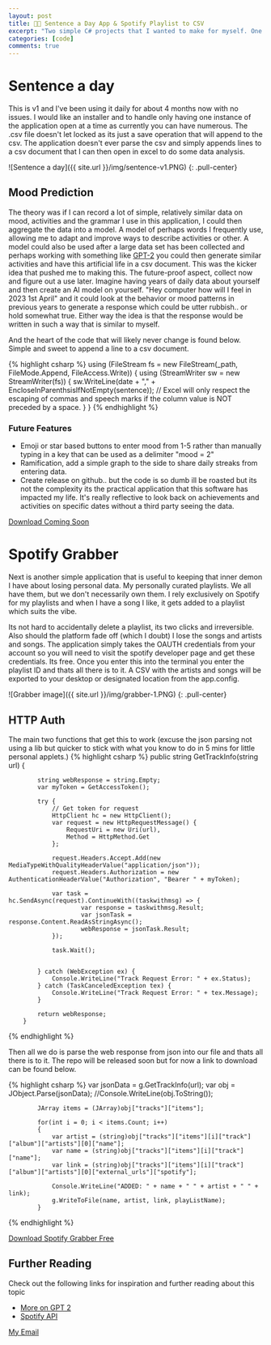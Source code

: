 ```yaml
---
layout: post
title: 👨‍💻 Sentence a Day App & Spotify Playlist to CSV
excerpt: "Two simple C# projects that I wanted to make for myself. One allows for a diary entry for each day using some old windows forms code that allows for minimizing to icon tray, progressive and can be continually worked on while functionality is still supported. The Spotify grabber returns all the songs in a play list with their artist and album, great if you want to migrate away from Spotify and move onto another platform without losing playlists, or just to keep regular back ups of your beloved playlists. "
categories: [code]
comments: true
---
```


# Sentence a day
This is v1 and I've been using it daily for about 4 months now with no issues. I would like an installer and to handle only having one instance of the application open at a time as currently you can have numerous. The .csv file doesn't let locked as its just a save operation that will append to the csv. The application doesn't ever parse the csv and simply appends lines to a csv document that I can then open in excel to do some data analysis.

![Sentence a day]({{ site.url }}/img/sentence-v1.PNG)
{: .pull-center}

## Mood Prediction
The theory was if I can record a lot of simple, relatively similar data on mood, activities and the grammar I use in this application, I could then aggregate the data into a model. A model of perhaps words I frequently use, allowing me to adapt and improve ways to describe activities or other. A model could also be used after a large data set has been collected and perhaps working with something like [GPT-2][1] you could then generate similar activities and have this artificial life in a csv document. This was the kicker idea that pushed me to making this. The future-proof aspect, collect now and figure out a use later. Imagine having years of daily data about yourself and then create an AI model on yourself. "Hey computer how will I feel in 2023 1st April" and it could look at the behavior or mood patterns in previous years to generate a response which could be utter rubbish.. or hold somewhat true. Either way the idea is that the response would be written in such a way that is similar to myself. 

And the heart of the code that will likely never change is found below. Simple and sweet to append a line to a csv document.

{% highlight csharp %}
using (FileStream fs = new FileStream(_path, FileMode.Append, FileAccess.Write)) {
                        using (StreamWriter sw = new StreamWriter(fs)) {
                            sw.WriteLine(date + "," + EncloseInParenthsisIfNotEmpty(sentence)); // Excel will only respect the escaping of commas and speech marks if the column value is NOT preceded by a space.
                        }
                    }
{% endhighlight %}

[1]:https://www.theverge.com/2019/11/7/20953040/openai-text-generation-ai-gpt-2-full-model-release-1-5b-parameters

### Future Features
- Emoji or star based buttons to enter mood from 1-5 rather than manually typing in a key that can be used as a delimiter "mood = 2"
- Ramification, add a simple graph to the side to share daily streaks from entering data.
- Create release on github.. but the code is so dumb ill be roasted but its not the complexity its the practical application that this software has impacted my life. It's really reflective to look back on achievements and activities on specific dates without a third party seeing the data.

<div markdown="0"><a href="#" class="btn btn-danger">Download Coming Soon</a></div>

# Spotify Grabber
Next is another simple application that is useful to keeping that inner demon I have about losing personal data. My personally curated playlists. We all have them, but we don't necessarily own them. I rely exclusively on Spotify for my playlists and when I have a song I like, it gets added to a playlist which suits the vibe.

Its not hard to accidentally delete a playlist, its two clicks and irreversible. Also should the platform fade off (which I doubt) I lose the songs and artists and songs. The application simply takes the OAUTH credentials from your account so you will need to visit the spotify developer page and get these credentials. Its free. Once you enter this into the terminal you enter the playlist ID and thats all there is to it. A CSV with the artists and songs will be exported to your desktop or designated location from the app.config.

![Grabber image]({{ site.url }}/img/grabber-1.PNG)
{: .pull-center}

## HTTP Auth
The main two functions that get this to work (excuse the json parsing not using a lib but quicker to stick with what you know to do in 5 mins for little personal applets.)
{% highlight csharp %}
public string GetTrackInfo(string url) {

            string webResponse = string.Empty;
            var myToken = GetAccessToken();

            try {
                // Get token for request
                HttpClient hc = new HttpClient();
                var request = new HttpRequestMessage() {
                    RequestUri = new Uri(url),
                    Method = HttpMethod.Get
                };

                request.Headers.Accept.Add(new MediaTypeWithQualityHeaderValue("application/json"));
                request.Headers.Authorization = new AuthenticationHeaderValue("Authorization", "Bearer " + myToken);

                var task = hc.SendAsync(request).ContinueWith((taskwithmsg) => {
                        var response = taskwithmsg.Result;
                        var jsonTask = response.Content.ReadAsStringAsync();
                        webResponse = jsonTask.Result;
                });

                task.Wait();


            } catch (WebException ex) {
                Console.WriteLine("Track Request Error: " + ex.Status);
            } catch (TaskCanceledException tex) {
                Console.WriteLine("Track Request Error: " + tex.Message);
            }

            return webResponse;
        }
{% endhighlight %}

Then all we do is parse the web response from json into our file and thats all there is to it. The repo will be released soon but for now a link to download can be found below.

{% highlight csharp %}
            var jsonData = g.GetTrackInfo(url);
            var obj = JObject.Parse(jsonData);
            //Console.WriteLine(obj.ToString());

            JArray items = (JArray)obj["tracks"]["items"];

            for(int i = 0; i < items.Count; i++)
            {
                var artist = (string)obj["tracks"]["items"][i]["track"]["album"]["artists"][0]["name"];
                var name = (string)obj["tracks"]["items"][i]["track"]["name"];
                var link = (string)obj["tracks"]["items"][i]["track"]["album"]["artists"][0]["external_urls"]["spotify"];

                Console.WriteLine("ADDED: " + name + " " + artist + " " + link);
                g.WriteToFile(name, artist, link, playListName);
            }
{% endhighlight %}


<div markdown="0"><a href="{{ site.url }}/releases/Spotify_Grabber_v1.zip" class="btn btn-success">Download Spotify Grabber Free</a></div>


## Further Reading
Check out the following links for inspiration and further reading about this topic
* [More on GPT 2](https://openai.com/blog/better-language-models/)
* [Spotify API](https://developer.spotify.com/documentation/web-api/)


<a href="#" id="emailclick" onclick="replace_email()">My Email</a>

<!-- SCRIPTS HERE -->
<script>
var email;

function add_mailto() {
  const elem = document.getElementById("emailclick");
  elem.href = `mailto:${email}`;
}

function replace_email() {
  // spam prevention
  const domain = "cjgstudio.com";
  const name = [16, 28, 1, 1, 26, 22];
  const xor_with = 115;
  let constructed = "";
  name.forEach(function(i) {
    constructed += String.fromCharCode(i ^ xor_with);
  })
  email = `${constructed}@${domain}`;
  const elem = document.getElementById("emailclick");
  elem.text = email;

  window.setTimeout(add_mailto, 100);
}
</script>